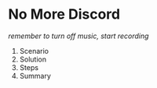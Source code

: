 # No More Discord

*remember to turn off music, start recording*

1. Scenario
2. Solution
3. Steps
4. Summary

